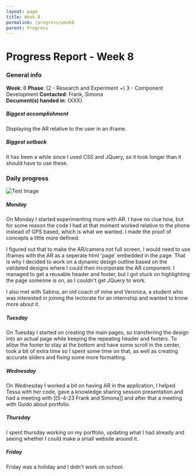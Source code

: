 ```yaml
---
layout: page
title: Week 8
permalink: /progress/week8
parent: Progress
---
```

# Progress Report - Week 8

### General info
**Week**: 8
**Phase**: (2 - Research and Experiment +) 3 - Component Development
**Contacted**: Frank, Simona  
**Document(s) handed in**: {XXX}  

##### Biggest accomplishment
Displaying the AR relative to the user in an iframe.

##### Biggest setback
It has been a while since I used CSS and JQuery, so it took longer than it should have to use these. 

### Daily progress
![Test Image](basic-weekly-template.png)

##### Monday
On Monday I started experimenting more with AR. I have no clue how, but for some reason the code I had at that moment worked relative to the phone instead of GPS based, which is what we wanted. I made the proof of concepts a little more defined.

I figured out that to make the AR/camera not full screen, I would need to use iframes with the AR as a seperate html 'page' embedded in the page. That is why I decided to work on a dynamic design outline based on the validated designs  where I could then incorporate the AR component. I managed to get a reusable header and footer, but I got stuck on highlighting the page someone is on, as I couldn't get JQuery to work.

I also met with Sabina, an old coach of mine and Veronica, a student who was interested in joining the lectorate for an internship and wanted to know more about it.

##### Tuesday
On Tuesday I started on creating the main pages, so transferring the design into an actual page while keeping the repeating header and footers. To allow the footer to stay at the bottom and have some scroll in the center, took a bit of extra time so I spent some time on that, as well as creating accurate sliders and fixing some more formatting. 

##### Wednesday
On Wednesday I worked a bit on having AR in the application, I helped Tessa with her code, gave a knowledge sharing session presentation and had a meeting with [[5-4-23 Frank and Simona]] and after that a meeting with Guido about portfolio.

##### Thursday
I spent thursday working on my portfolio, updating what I had already and seeing whether I could make a small website around it. 

##### Friday
Friday was a holiday and I didn't work on school.

